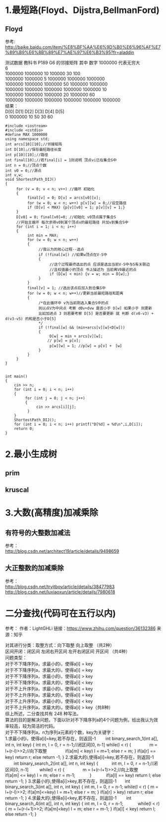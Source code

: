 # 1.最短路(Floyd、Dijstra,BellmanFord)  

## Floyd  
参考:  
http://baike.baidu.com/item/%E8%BF%AA%E6%9D%B0%E6%96%AF%E7%89%B9%E6%8B%89%E7%AE%97%E6%B3%95?fr=aladdin 



测试数据 教科书 P189 G6 的邻接矩阵 其中 数字 1000000 代表无穷大  
6  
1000000 1000000 10 100000 30 100  
1000000 1000000 5 1000000 1000000 1000000  
1000000 1000000 1000000 50 1000000 1000000  
1000000 1000000 1000000 1000000 1000000 10  
1000000 1000000 1000000 20 1000000 60  
1000000 1000000 1000000 1000000 1000000 1000000  
结果：  
D[0]   D[1]   D[2]   D[3]   D[4]   D[5]  
0   1000000   10     50     30     60  
    
    
    #include <iostream>  
    #include <cstdio>  
    #define MAX 1000000  
    using namespace std;  
    int arcs[10][10];//邻接矩阵  
    int D[10];//保存最短路径长度  
    int p[10][10];//路径  
    int final[10];//若final[i] = 1则说明 顶点vi已在集合S中  
    int n = 0;//顶点个数  
    int v0 = 0;//源点  
    int v,w;
    void ShortestPath_DIJ()
    {
         for (v = 0; v < n; v++) //循环 初始化
         {
              final[v] = 0; D[v] = arcs[v0][v];
              for (w = 0; w < n; w++) p[v][w] = 0;//设空路径
              if (D[v] < MAX) {p[v][v0] = 1; p[v][v] = 1;}
         }
         D[v0] = 0; final[v0]=0; //初始化 v0顶点属于集合S
         //开始主循环 每次求得v0到某个顶点v的最短路径 并加v到集合S中
         for (int i = 1; i < n; i++)
         {
              int min = MAX;
              for (w = 0; w < n; w++)
              {
                   //我认为的核心过程--选点
                   if (!final[w]) //如果w顶点在V-S中
                   {
                        //这个过程最终选出的点 应该是选出当前V-S中与S有关联边
                        //且权值最小的顶点 书上描述为 当前离V0最近的点
                        if (D[w] < min) {v = w; min = D[w];}
                   }
              }
              final[v] = 1; //选出该点后加入到合集S中
              for (w = 0; w < n; w++)//更新当前最短路径和距离
              {
                   /*在此循环中 v为当前刚选入集合S中的点
                   则以点V为中间点 考察 d0v+dvw 是否小于 D[w] 如果小于 则更新
                   比如加进点 3 则若要考察 D[5] 是否要更新 就 判断 d(v0-v3) + d(v3-v5) 的和是否小于D[5]
                   */
                   if (!final[w] && (min+arcs[v][w]<D[w]))
                   {
                        D[w] = min + arcs[v][w];
                       // p[w] = p[v];
                        p[w][w] = 1; //p[w] = p[v] +　[w]
                   }
              }
         }
    }
     
    
    int main()
    {
        cin >> n;
        for (int i = 0; i < n; i++)
        {
             for (int j = 0; j < n; j++)
             {
                  cin >> arcs[i][j];
              }
        }
        ShortestPath_DIJ();
        for (int i = 0; i < n; i++) printf("D[%d] = %d\n",i,D[i]);
        return 0;
    }  


# 2.最小生成树  
## prim  
## kruscal

# 3.大数(高精度)加减乘除  
## 有符号的大整数加减法  
参考：  
http://blog.csdn.net/architect19/article/details/9498659  
## 大正整数的加减乘除  
参考：  
http://blog.csdn.net/tryitboy/article/details/38477983  
http://blog.csdn.net/luxiaoxun/article/details/7980618  

# 二分查找(代码可在五行以内)  
参考：
作者：LightGHLi
链接：https://www.zhihu.com/question/36132386
来源：知乎

对其进行分类：取整方式：向下取整 向上取整 （共2种）  
区间开闭：闭区间 左闭右开区间 左开右闭区间 开区间 （共4种）  
问题类型：  
对于不下降序列a，求最小的i，使得a[i] = key  
对于不下降序列a，求最大的i，使得a[i] = key  
对于不下降序列a，求最小的i，使得a[i] > key  
对于不下降序列a，求最大的i，使得a[i] < key  
对于不上升序列a，求最小的i，使得a[i] = key  
对于不上升序列a，求最大的i，使得a[i] = key  
对于不上升序列a，求最小的i，使得a[i] < key  
对于不上升序列a，求最大的i，使得a[i] > key（共8种）  
综上所述，二分查找共有 2*4*8 种写法。  
算法的目的是解决问题，下面以针对不下降序列a的4个问题为例，给出我认为效率较高，较为简洁的代码。  
对于不下降序列a，n为序列a元素的个数，key为关键字：  
1.求最小的i，使得a[i]=key,若不存在，则返回-1
        int binary_search_1(int a[], int n, int key)
        {
            int m, l = 0, r = n-1;//闭区间[0, n-1]
            while(l < r)
            {
                m = l+(r-l)>>2;//向下取整
                if(a[m] < key) l = m+1;
                else r = m;
            }
            if(a[r] == key) return r;
            else return -1;
        }
2.求最大的i,使得a[i]=key,若不存在，则返回-1  
        int binary_search_2(int a[], int n, int key)
        {
            int m, l = 0, r = n-1;//闭区间[0, n-1]
            while(l < r)
            {
                m = l+(r-l+1)>>2;//向上取整
                if(a[m] <= key) l = m;
                else r = m-1;
            }
            if(a[l] == key) return l;
            else return -1;
        }
3.求最小的i,使得a[i]>key,若不存在，则返回-1
        int binary_search_3(int a[], int n, int key)
        {
            int m, l = 0, r = n-1;
            while(l < r)
            {
                m = l+(r-l)>>2;
                if(a[m]<=key) l = m+1;
                else r = m;
            }
            if(a[r] > key) return r;
            else return -1;
        }
4.求最大的i,使得a[i]\<key,若不存在，则返回-1
        int binary_search_4(int a[], int n, int key)
        {
            int m, l = 0, r = n-1;
            while(l < r)
            {
                m = l+(r-l+1)>>2;
                if(a[m]\<key) l = m;
                else r = m-1;
            }
            if(a[l] < key) return l;
            else return -1;
        }
